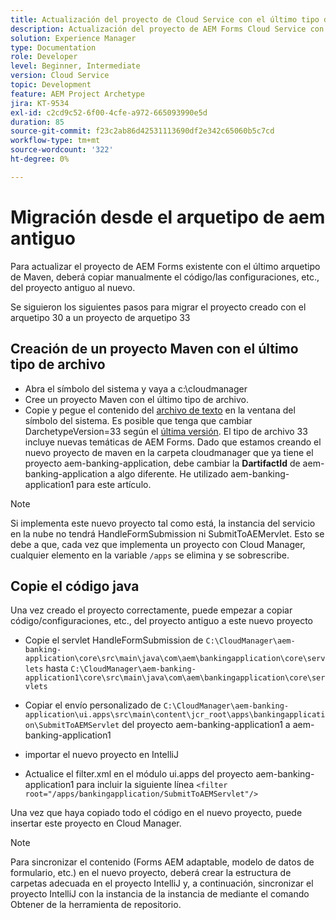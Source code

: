 ```yaml
---
title: Actualización del proyecto de Cloud Service con el último tipo de archivo
description: Actualización del proyecto de AEM Forms Cloud Service con el último tipo de archivo
solution: Experience Manager
type: Documentation
role: Developer
level: Beginner, Intermediate
version: Cloud Service
topic: Development
feature: AEM Project Archetype
jira: KT-9534
exl-id: c2cd9c52-6f00-4cfe-a972-665093990e5d
duration: 85
source-git-commit: f23c2ab86d42531113690df2e342c65060b5c7cd
workflow-type: tm+mt
source-wordcount: '322'
ht-degree: 0%

---
```


# Migración desde el arquetipo de aem antiguo

Para actualizar el proyecto de AEM Forms existente con el último arquetipo de Maven, deberá copiar manualmente el código/las configuraciones, etc., del proyecto antiguo al nuevo.

Se siguieron los siguientes pasos para migrar el proyecto creado con el arquetipo 30 a un proyecto de arquetipo 33

## Creación de un proyecto Maven con el último tipo de archivo

* Abra el símbolo del sistema y vaya a c:\cloudmanager
* Cree un proyecto Maven con el último tipo de archivo.
* Copie y pegue el contenido del [archivo de texto](assets/creating-maven-project.txt) en la ventana del símbolo del sistema. Es posible que tenga que cambiar DarchetypeVersion=33 según el [última versión](https://github.com/adobe/aem-project-archetype/releases). El tipo de archivo 33 incluye nuevas temáticas de AEM Forms.
Dado que estamos creando el nuevo proyecto de maven en la carpeta cloudmanager que ya tiene el proyecto aem-banking-application, debe cambiar la **DartifactId** de aem-banking-application a algo diferente. He utilizado aem-banking-application1 para este artículo.

>[!NOTE]
>
>Si implementa este nuevo proyecto tal como está, la instancia del servicio en la nube no tendrá HandleFormSubmission ni SubmitToAEMervlet. Esto se debe a que, cada vez que implementa un proyecto con Cloud Manager, cualquier elemento en la variable `/apps` se elimina y se sobrescribe.

## Copie el código java

Una vez creado el proyecto correctamente, puede empezar a copiar código/configuraciones, etc., del proyecto antiguo a este nuevo proyecto

* Copie el servlet HandleFormSubmission de ```C:\CloudManager\aem-banking-application\core\src\main\java\com\aem\bankingapplication\core\servlets```
hasta
  ```C:\CloudManager\aem-banking-application1\core\src\main\java\com\aem\bankingapplication\core\servlets```

* Copiar el envío personalizado de
  ```C:\CloudManager\aem-banking-application\ui.apps\src\main\content\jcr_root\apps\bankingapplication\SubmitToAEMServlet``` del proyecto aem-banking-application1 a aem-banking-application1

* importar el nuevo proyecto en IntelliJ

* Actualice el filter.xml en el módulo ui.apps del proyecto aem-banking-application1 para incluir la siguiente línea
  ```<filter root="/apps/bankingapplication/SubmitToAEMServlet"/>```

Una vez que haya copiado todo el código en el nuevo proyecto, puede insertar este proyecto en Cloud Manager.

>[!NOTE]
>
>Para sincronizar el contenido (Forms AEM adaptable, modelo de datos de formulario, etc.) en el nuevo proyecto, deberá crear la estructura de carpetas adecuada en el proyecto IntelliJ y, a continuación, sincronizar el proyecto IntelliJ con la instancia de la instancia de mediante el comando Obtener de la herramienta de repositorio.
